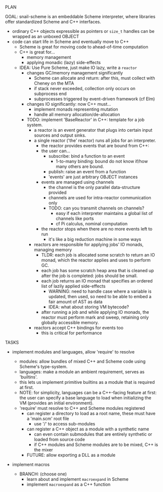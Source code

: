 PLAN

GOAL: snail-scheme is an embeddable Scheme interpreter, where libraries offer standardized Scheme and C++ interfaces.
- ordinary C++ objects expressible as pointers or `size_t` handles can be wrapped as an unboxed OBJECT
- code can start life in Scheme and eventually move to C++
  - Scheme is great for moving code to ahead-of-time computation
  - C++ is great for...
    - memory management
    - applying monadic (lazy) side-effects
  - IDEA: Use Pure Scheme, just make IO lazy, write a `reactor`
    - changes GC/memory management significantly
      - Scheme can allocate and return: after this, must collect with Cheney on the MTA
      - if stack never exceeded, collection only occurs on subprocess end
      - subprocesses triggered by event-driven framework (cf Elm)
    - changes IO significantly: now C++ must...
      - implement monads representing mutation
      - handle all memory allocation/de-allocation
    - TODO: implement 'BaseReactor' in C++: template for a job system.
      - a reactor is an event generator that plugs into certain input sources and output sinks.
      - a single reactor ('the' reactor) runs all jobs for an interpreter.
        - the reactor provides events that are bound from C++: 
        - the user can...
          - subscribe: bind a function to an event
            - 1-to-many binding: bound do not know if/how many others are bound.
          - publish: raise an event from a function 
          - 'events' are just arbitrary OBJECT instances
        - events are managed using channels
          - the channel is the only parallel data-structure provided
          - channels are used for intra-reactor communication only
          - TODO: can you transmit channels on channels?
            - easy if each interpreter maintains a global list of channels like ports
            - cf Pi calculus, nominal computation
        - the reactor stops when there are no more events left to run
          - it's like a big reduction machine in some ways
      - reactors are responsible for applying jobs' IO monads, managing memory
        - TLDR: each job is allocated some scratch to return an IO monad, which the reactor applies and uses to perform GC.
        - each job has some scratch heap area that is cleaned up after the job is completed: jobs should be small.
        - each job returns an IO monad that specifies an ordered list of lazily applied side-effects
          - WARNING: need to handle case where a variable is updated, then used, so need to be able to embed a fair amount of AST as data
          - IDEA: what about storing VM bytecode?
        - after running a job and while applying IO monads, the reactor must perform mark and sweep, retaining only globally accessible 
          memory.
      - reactors accept C++ bindings for events too
        - this is critical for performance

TASKS

- implement modules and languages, allow 'require' to resolve
  - modules: allow bundles of mixed C++ and Scheme code using Scheme's type-system.
  - languages: make a module an ambient requirement, serves as 'builtins'.
  - this lets us implement primitive builtins as a module that is required at first.
  - NOTE: for simplicity, languages can be a C++-facing feature at first: the user can 
    specify a base language to load when initializing the VM (provides an initial 
    environment).
  - 'require' must resolve to C++ and Scheme modules registered
    - can register a directory to load as a root name, these must have a 'main.scm' root file
      - use '/' to access sub-modules
    - can register a C++ object as a module with a synthetic name
      - can even contain submodules that are entirely synthetic or loaded from source code
      - if C++ modules and Scheme modules are to be mixed, C++ is the mixer
    - FUTURE: allow exporting a DLL as a module

- implement macros
  - BRANCH: (choose one)
    - learn about and implement `macroexpand` in Scheme
    - implement `macroexpand` as a C++ function

